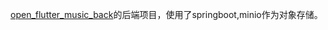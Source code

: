 [open_flutter_music_back](https://github.com/zyk-miao/open_flutter_music_back)的后端项目，使用了springboot,minio作为对象存储。